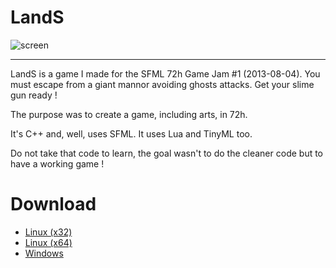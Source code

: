 LandS
=====

![screen](http://loicboutter.fr/images/sfml-jam-lands/screen3.png)

* * *

LandS is a game I made for the SFML 72h Game Jam #1 (2013-08-04). You must escape from a giant mannor avoiding ghosts attacks. Get your slime gun ready !

The purpose was to create a game, including arts, in 72h. 

It's C++ and, well, uses SFML. It uses Lua and TinyML too.

Do not take that code to learn, the goal wasn't to do the cleaner code but to have a working game !


Download
===

*	[Linux (x32)](http://loicboutter.fr/dl/lands_linux_x32_release_v1.tar.gz)
*	[Linux (x64)](http://loicboutter.fr/dl/lands_linux_x64_release_v1.tar.gz)
*	[Windows](http://loicboutter.fr/dl/lands_windows_v1.zip)

